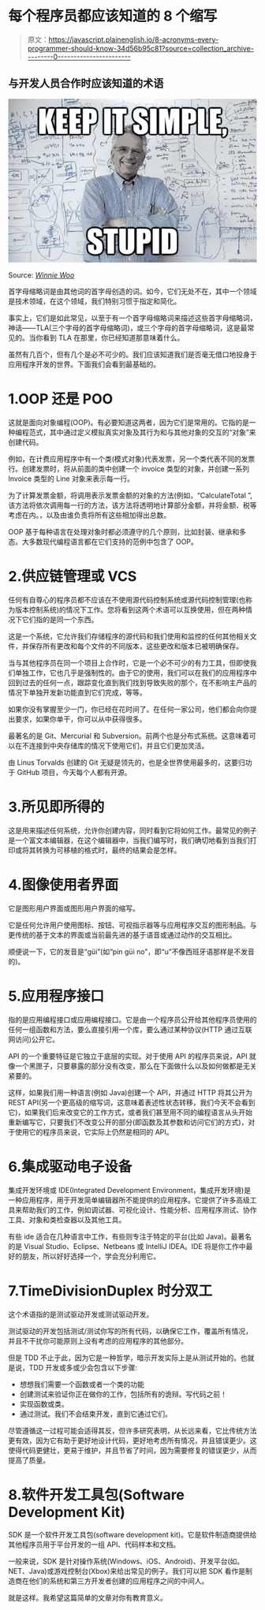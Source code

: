 # 每个程序员都应该知道的 8 个缩写

> 原文：<https://javascript.plainenglish.io/8-acronyms-every-programmer-should-know-34d56b95c81?source=collection_archive---------0----------------------->

## 与开发人员合作时应该知道的术语

![](img/ab8519c78052070e37c1222b0b60252e.png)

Source: [*Winnie Woo*](https://blogs.ubc.ca/winniewoo/author/wshwoo/)

首字母缩略词是由其他词的首字母创造的词。如今，它们无处不在，其中一个领域是技术领域，在这个领域，我们特别习惯于指定和简化。

事实上，它们是如此常见，以至于有一个首字母缩略词来描述这些首字母缩略词，神话——TLA(三个字母的首字母缩略词)，或三个字母的首字母缩略词，这是最常见的。当你看到 TLA 在那里，你已经知道那意味着什么。

虽然有几百个，但有几个是必不可少的。我们应该知道我们是否毫无借口地投身于应用程序开发的世界。下面我们会看到最基础的。

# 1.OOP 还是 POO

这就是面向对象编程(OOP)。有必要知道这两者，因为它们是常用的。它指的是一种编程范式，其中通过定义模拟真实对象及其行为和与其他对象的交互的“对象”来创建代码。

例如，在计费应用程序中有一个类(模式对象)代表发票，另一个类代表不同的发票行。创建发票时，将从前面的类中创建一个 invoice 类型的对象，并创建一系列 Invoice 类型的 Line 对象来表示每一行。

为了计算发票金额，将调用表示发票金额的对象的方法(例如，“CalculateTotal ”,该方法将依次调用每一行的方法，该方法将透明地计算部分金额，并将金额、税等考虑在内。，以及由谁负责将所有这些相加得出总数。

OOP 基于每种语言在处理对象时都必须遵守的几个原则，比如封装、继承和多态。大多数现代编程语言都在它们支持的范例中包含了 OOP。

# 2.供应链管理或 VCS

任何有自尊心的程序员都不应该在不使用源代码控制系统或源代码控制管理(也称为版本控制系统)的情况下工作。您将看到这两个术语可以互换使用，但在两种情况下它们指的是同一个东西。

这是一个系统，它允许我们存储程序的源代码和我们使用和监控的任何其他相关文件，并保存所有更改和每个文件的不同版本，这些更改和版本已被明确保存。

当与其他程序员在同一个项目上合作时，它是一个必不可少的有力工具，但即使我们单独工作，它也几乎是强制性的。由于它的使用，我们可以在我们的应用程序中回到过去的任何一点，跟踪变化直到我们找到导致失败的那个，在不影响主产品的情况下单独开发新功能直到它们完成，等等。

如果你没有掌握至少一门，你已经在花时间了。在任何一家公司，他们都会向你提出要求，如果你单干，你可以从中获得很多。

最著名的是 Git、Mercurial 和 Subversion。前两个也是分布式系统。这意味着可以在不连接到中央存储库的情况下使用它们，并且它们更加灵活。

由 Linus Torvalds 创建的 Git 无疑是领先的，也是全世界使用最多的，这要归功于 GitHub 项目，今天每个人都有开源。

# 3.所见即所得的

这是用来描述任何系统，允许你创建内容，同时看到它将如何工作。最常见的例子是一个富文本编辑器，在这个编辑器中，当我们编写时，我们确切地看到当我们打印或将其转换为可移植的格式时，最终的结果会是怎样。

# 4.图像使用者界面

它是图形用户界面或图形用户界面的缩写。

它是任何允许用户使用图标、按钮、可视指示器等与应用程序交互的图形制品。与更传统的基于文本的界面或当前最先进的基于语音或通过动作的交互相比。

顺便说一下，它的发音是“güi”(如“pin güi no”，即“u”不像西班牙语那样是不发音的)。

# 5.应用程序接口

指的是应用编程接口或应用编程接口。它是由一个程序员公开给其他程序员使用的任何一组函数和方法，要么直接引用一个库，要么通过某种协议(HTTP 通过互联网访问)公开它。

API 的一个重要特征是它独立于底层的实现。对于使用 API 的程序员来说，API 就像一个黑匣子，只要暴露的部分没有改变，那么在下面做什么以及如何做都是无关紧要的。

这样，如果我们用一种语言(例如 Java)创建一个 API，并通过 HTTP 将其公开为 REST API(另一个更高级的缩写词，这意味着表述性状态转移，我们今天不会看到它)，如果我们后来改变它的工作方式，或者我们甚至用不同的编程语言从头开始重新编写它，只要我们不改变公开的部分(即函数及其参数和访问它们的方式)，对于使用它的程序员来说，它实际上仍然是相同的 API。

# 6.集成驱动电子设备

集成开发环境或 IDE(Integrated Development Environment，集成开发环境)是一种应用程序，用于开发简单编辑器所不能提供的应用程序。它提供了许多高级工具来帮助我们的工作，例如调试器、可视化设计、性能分析、应用程序测试、协作工具、对象和类检查器以及其他工具。

有些 ide 适合在几种语言中工作，有些则专注于特定的平台(比如 Java)。最著名的是 Visual Studio、Eclipse、Netbeans 或 IntelliJ IDEA。IDE 将是你工作中最好的朋友，所以好好选择一个，学会充分利用它。

# 7.TimeDivisionDuplex 时分双工

这个术语指的是测试驱动开发或测试驱动开发。

测试驱动的开发包括测试/测试你写的所有代码，以确保它工作，覆盖所有情况，并且不干扰你可能原则上没有考虑的应用程序的其他部分。

但是 TDD 不止于此，因为它是一种哲学，暗示开发实际上是从测试开始的。也就是说，TDD 开发或多或少会包含以下步骤:

*   想想我们需要一个函数或者一个类的功能
*   创建测试来验证你正在做你的工作，包括所有的诡辩。写代码之前！
*   实现函数或类。
*   通过测试。我们不会结束开发，直到它通过它们。

尽管遵循这一过程可能会适得其反，但许多研究表明，从长远来看，它比传统方法更有效，因为它有助于更好地设计代码，更好地考虑所有情况，并且错误更少。这使得代码更健壮，更易于维护，并且节省了时间，因为需要修复的错误更少，从而提高了质量。

# 8.软件开发工具包(Software Development Kit)

SDK 是一个软件开发工具包(software development kit)。它是软件制造商提供给其他程序员用于平台开发的一组 API、代码样本和文档。

一般来说，SDK 是针对操作系统(Windows、iOS、Android)、开发平台(如。NET、Java)或游戏控制台(Xbox)来给出常见的例子。我们可以把 SDK 看作是制造商在他们的系统和第三方开发者创建的应用程序之间的中间人。

就是这样。我希望这篇简单的文章对你有教育意义。